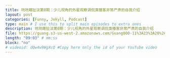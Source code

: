 ```yaml
---
title: 咣咣瞎扯淡第0期：少儿视角的外星观察调侃类播客非常严肃的自我介绍
layout: post
categories: [Funny, Jekyll, Podcast]
type: main # I use this to split main episodes to extra ones
description: 咣咣瞎扯淡第0期：少儿视角的外星观察调侃类播客非常严肃的自我介绍
file: https://guang.s3-us-west-2.amazonaws.com/Guang000-11%3A23%3A20%2C+6.13+PM.mp3 #Link to your .mp3 file
length: "09:03" # mm:ss
block: "no" 
# videoid: dQw4w9WgXcQ #Copy here only the id of your YouTube video
---
```

